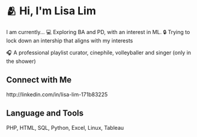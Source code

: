 <h1> 🫂 Hi, I'm Lisa Lim  </h1>

I am currently...
💻 Exploring BA and PD, with an interest in ML. 
🔒 Trying to lock down an intership that aligns with my interests

🎧 A professional playlist curator, cinephile, volleyballer and singer (only in the shower)

<h2>Connect with Me</h2>
http://linkedin.com/in/lisa-lim-171b83225

<h2>Language and Tools</h2>
PHP, HTML, SQL, Python, Excel, Linux, Tableau



